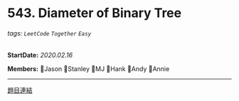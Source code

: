 # 543. Diameter of Binary Tree
 ###### tags: `LeetCode` `Together` `Easy`

 **StartDate:** *2020.02.16*

 **Members:** 🐣Jason 🐣Stanley 🐣MJ 🐣Hank 🐣Andy 🐣Annie

 ---

[題目連結](https://leetcode.com/problems/diameter-of-binary-tree/)

